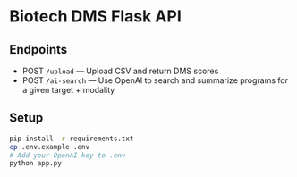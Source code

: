 # Biotech DMS Flask API

## Endpoints

- POST `/upload` — Upload CSV and return DMS scores
- POST `/ai-search` — Use OpenAI to search and summarize programs for a given target + modality

## Setup

```bash
pip install -r requirements.txt
cp .env.example .env
# Add your OpenAI key to .env
python app.py
```
